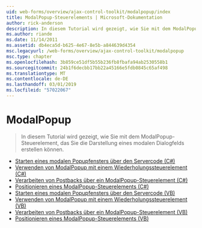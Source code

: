 ```yaml
---
uid: web-forms/overview/ajax-control-toolkit/modalpopup/index
title: ModalPopup-Steuerelements | Microsoft-Dokumentation
author: rick-anderson
description: In diesem Tutorial wird gezeigt, wie Sie mit dem ModalPopup-Steuerelement, das Sie die Darstellung eines modalen Dialogfelds erstellen können.
ms.author: riande
ms.date: 11/14/2011
ms.assetid: db4eca5d-b625-4e67-8e5b-a844639d4354
msc.legacyurl: /web-forms/overview/ajax-control-toolkit/modalpopup
msc.type: chapter
ms.openlocfilehash: 3b859ce51df5b55b236fb8fbafa94ab2530558b1
ms.sourcegitcommit: 24b1f6decbb17bb22a45166e5fdb0845c65af498
ms.translationtype: MT
ms.contentlocale: de-DE
ms.lasthandoff: 03/01/2019
ms.locfileid: "57022067"
---
```

<a name="modalpopup"></a>ModalPopup
====================
> In diesem Tutorial wird gezeigt, wie Sie mit dem ModalPopup-Steuerelement, das Sie die Darstellung eines modalen Dialogfelds erstellen können.


- [Starten eines modalen Popupfensters über den Servercode (C#)](launching-a-modal-popup-window-from-server-code-cs.md)
- [Verwenden von ModalPopup mit einem Wiederholungssteuerelement (C#)](using-modalpopup-with-a-repeater-control-cs.md)
- [Verarbeiten von Postbacks über ein ModalPopup-Steuerelement (C#)](handling-postbacks-from-a-modalpopup-cs.md)
- [Positionieren eines ModalPopup-Steuerelements (C#)](positioning-a-modalpopup-cs.md)
- [Starten eines modalen Popupfensters über den Servercode (VB)](launching-a-modal-popup-window-from-server-code-vb.md)
- [Verwenden von ModalPopup mit einem Wiederholungssteuerelement (VB)](using-modalpopup-with-a-repeater-control-vb.md)
- [Verarbeiten von Postbacks über ein ModalPopup-Steuerelement (VB)](handling-postbacks-from-a-modalpopup-vb.md)
- [Positionieren eines ModalPopup-Steuerelements (VB)](positioning-a-modalpopup-vb.md)
